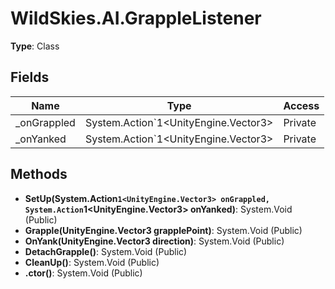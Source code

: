 ﻿# WildSkies.AI.GrappleListener

**Type**: Class

## Fields

| Name | Type | Access |
|------|------|--------|
| _onGrappled | System.Action`1<UnityEngine.Vector3> | Private |
| _onYanked | System.Action`1<UnityEngine.Vector3> | Private |

## Methods

- **SetUp(System.Action`1<UnityEngine.Vector3> onGrappled, System.Action`1<UnityEngine.Vector3> onYanked)**: System.Void (Public)
- **Grapple(UnityEngine.Vector3 grapplePoint)**: System.Void (Public)
- **OnYank(UnityEngine.Vector3 direction)**: System.Void (Public)
- **DetachGrapple()**: System.Void (Public)
- **CleanUp()**: System.Void (Public)
- **.ctor()**: System.Void (Public)

